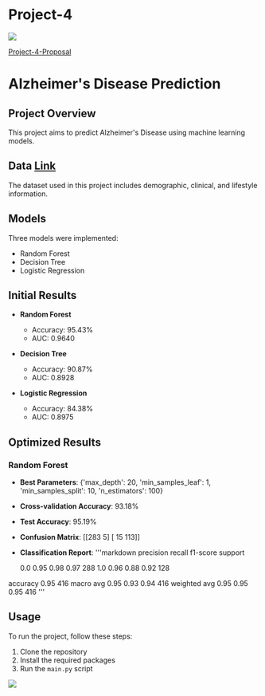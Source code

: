 # Project-4
<img src="https://capsule-render.vercel.app/api?type=waving&color=BDBDC8&height=150&section=header" />

[Project-4-Proposal](https://docs.google.com/document/d/1wjlaXLGC6ZO0PcoKIO1drjRMGmiGWQUmc7J78Ze_ab0/edit)

# Alzheimer's Disease Prediction

## Project Overview
This project aims to predict Alzheimer's Disease using machine learning models.

## Data [Link](https://www.kaggle.com/datasets/rabieelkharoua/alzheimers-disease-dataset)
The dataset used in this project includes demographic, clinical, and lifestyle information.

## Models
Three models were implemented:
- Random Forest
- Decision Tree
- Logistic Regression

## Initial Results
- **Random Forest**
  - Accuracy: 95.43%
  - AUC: 0.9640

- **Decision Tree**
  - Accuracy: 90.87%
  - AUC: 0.8928

- **Logistic Regression**
  - Accuracy: 84.38%
  - AUC: 0.8975

## Optimized Results

### Random Forest
- **Best Parameters**: {'max_depth': 20, 'min_samples_leaf': 1, 'min_samples_split': 10, 'n_estimators': 100}
- **Cross-validation Accuracy**: 93.18%
- **Test Accuracy**: 95.19%
- **Confusion Matrix**:
[[283 5]
[ 15 113]]
- **Classification Report**:
'''markdown
           precision    recall  f1-score   support

     0.0       0.95      0.98      0.97       288
     1.0       0.96      0.88      0.92       128

accuracy                           0.95       416
macro avg 0.95 0.93 0.94 416
weighted avg 0.95 0.95 0.95 416
'''

## Usage
To run the project, follow these steps:
1. Clone the repository
2. Install the required packages
3. Run the `main.py` script

<img src="https://capsule-render.vercel.app/api?type=waving&color=BDBDC8&height=150&section=footer" />
